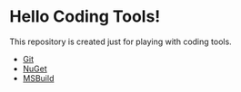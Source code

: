 # Hello Coding Tools!
This repository is created just for playing with coding tools.

* [Git](https://github.com/chovanj/Tooling/tree/master/Git)
* [NuGet](https://github.com/chovanj/Tooling/tree/master/NuGet)
* [MSBuild](https://github.com/chovanj/Tooling/tree/master/MSBuild)

